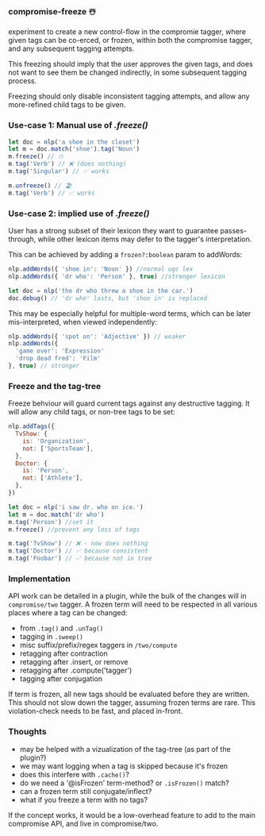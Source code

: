 ### compromise-freeze ☃️

experiment to create a new control-flow in the compromie tagger, where given tags can be co-erced, or frozen, within both the compromise tagger, and any subsequent tagging attempts.

This freezing should imply that the user approves the given tags, and does not want to see them be changed indirectly, in some subsequent tagging process.

Freezing should only disable inconsistent tagging attempts, and allow any more-refined child tags to be given.

### Use-case 1: Manual use of _.freeze()_

```js
let doc = nlp('a shoe in the closet')
let m = doc.match('shoe').tag('Noun')
m.freeze() // ☃️
m.tag('Verb') // ❌ (does nothing)
m.tag('Singular') // ✅ works

m.unfreeze() // 🏖️
m.tag('Verb') // ✅ works
```

### Use-case 2: implied use of _.freeze()_

User has a strong subset of their lexicon they want to guarantee passes-through, while other lexicon items may defer to the tagger's interpretation.

This can be achieved by adding a `frozen?:boolean` param to addWords:

```js
nlp.addWords({ 'shoe in': 'Noun' }) //normal ugc lex
nlp.addWords({ 'dr who': 'Person' }, true) //stronger lexicon

let doc = nlp('the dr who threw a shoe in the car.')
doc.debug() // 'dr who' lasts, but 'shoe in' is replaced
```

This may be especially helpful for multiple-word terms, which can be later mis-interpreted, when viewed independently:

```js
nlp.addWords({ 'spot on': 'Adjective' }) // weaker
nlp.addWords({
  'game over': 'Expression'
  'drop dead fred': 'Film'
}, true) // stronger
```

### Freeze and the tag-tree

Freeze behviour will guard current tags against any destructive tagging. It will allow any child tags, or non-tree tags to be set:

```js
nlp.addTags({
  TvShow: {
    is: 'Organization',
    not: ['SportsTeam'],
  },
  Doctor: {
    is: 'Person',
    not: ['Athlete'],
  },
})

let doc = nlp('i saw dr. who on ice.')
let m = doc.match('dr who')
m.tag('Person') //set it
m.freeze() //prevent any loss of tags

m.tag('TvShow') // ❌ - now does nothing
m.tag('Doctor') // ✅ because consistent
m.tag('Foobar') // ✅ because not in tree
```

### Implementation

API work can be detailed in a plugin, while the bulk of the changes will in `compromise/two` tagger. A frozen term will need to be respected in all various places where a tag can be changed:

- from `.tag()` and `.unTag()`
- tagging in `.sweep()`
- misc suffix/prefix/regex taggers in `/two/compute`
- retagging after contraction
- retagging after .insert, or remove
- retagging after .compute('tagger')
- tagging after conjugation

If term is frozen, all new tags should be evaluated before they are written. This should not slow down the tagger, assuming frozen terms are rare. This violation-check needs to be fast, and placed in-front.

### Thoughts

- may be helped with a vizualization of the tag-tree (as part of the plugin?)
- we may want logging when a tag is skipped because it's frozen
- does this interfere with `.cache()`?
- do we need a '@isFrozen' term-method? or `.isFrozen()` match?
- can a frozen term still conjugate/inflect?
- what if you freeze a term with no tags?

If the concept works, it would be a low-overhead feature to add to the main compromise API, and live in compromise/two.
